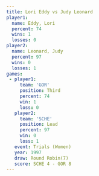 ```yaml
---
title: Lori Eddy vs Judy Leonard
player1:             
  name: Eddy, Lori   
  percent: 74        
  wins: 1            
  losses: 0          
player2:             
  name: Leonard, Judy
  percent: 97        
  wins: 0            
  losses: 1          
games:
 - player1:         
     team: 'GOR'    
     position: Third
     percent: 74    
     win: 1         
     loss: 0        
   player2:        
     team: 'SCHE'  
     position: Lead
     percent: 97   
     win: 0        
     loss: 1       
   event: Trials (Women)
   year: 1997           
   draw: Round Robin(7) 
   score: SCHE 4 - GOR 8
---
```

